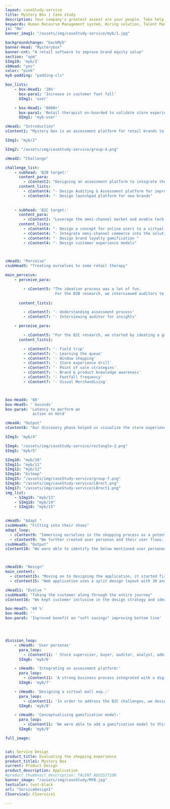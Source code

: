 ```yaml
---
layout: caseStudy-service
title: Mystery Box | Case study
description: Your company's greatest assest are your people. Take help our hiring experts to recruit the best desired talents.
keywords: Human Recourse Management system, Hiring solution, Talent Management Software, Application Tracking System, AI-Enabled, Recruitment Management software, recruitment system, Talent CRM, HR Software, Bangalore, India
js: "No"
banner_imag1: "/assets/img/caseStudy-service/myb/1.jpg"

backgroundchange: "backMyb"
banner-Head: "Mysterybox"
banner-cnt: "A retail software to improve brand equity value"
section: "opm"
SImg19: 'myb/3'
sbHead: "yes"
color: "pink"
myb-padding: "padding-cls"

box_lists:
    - box-Head1: '20%'
      box-para1: 'Increase in customer foot fall'
      UImg1: 'user'

    - box-Head1: '8000+'
      box-para1: 'Retail therapist on-boarded to validate store experience'
      UImg1: 'myb-user'

cHead1: "Introduction"
cContent1: "Mystery box is an assessment platform for retail brands to enhance customer shopping experience. The retail industry is evolving towards connecting human emotions to maximize the brand equity value."

SImg1: "myb/2"

SImg2: "/assets/img/caseStudy-service/group-4.png"

cHead2: "Challenge"

challenge_list:
    - subhead: 'B2B target:'
      content_para:
        - cContent2: "Designing an assessment platform to integrate the retail stores with retail consultants and auditors for validating their store experience and quality of their products & services."
      content_lists:
        - cContent4: "- Design Auditing & Assessment platform for improving store experience"
        - cContent4: "- Design launchpad platform for new brands"
      
        
    - subhead: 'B2C target:'
      content_para:
        - cContent2: "Leverage the omni-channel market and enable tech to connect with human experience for maximizing customer footfalls and to improve the brand loyalty."
      content_lists:
        - cContent4: "- Design a concept for online users to a virtual-mall experience"
        - cContent4: "- Integrate omni-channel commerce into the solution"
        - cContent4: "- Design brand loyalty gamification "
        - cContent4: "- Design customer experience models"

      

cHead3: "Perceive"
csubHead3: "Treating ourselves to some retail therapy"

main_perceive:
    - perceive_para:

        - cContent5: "The ideation process was a lot of fun. 
                      For the B2B research, we interviewed auditors to understand the assessment process and looked at the metrics which governs the customer experience index score."
                      
      content_lists1:

        - cContent7: '- Understanding assessment process'
        - cContent7: '- Interviewing auditor for insights'

    - perceive_para:

        - cContent5: "For the B2C research, we started by ideating a game plan to understand the store operations by socializing with the teams and understanding the business processes."
      content_lists1:

        - cContent7: '- Field trip'
        - cContent7: '- Learning the queue'
        - cContent7: '- Window shopping'
        - cContent7: '- Store experience drill'
        - cContent7: '- Point of sale strategies'
        - cContent7: '- Brand & product knowledge awareness'
        - cContent7: '- Footfall frequency'
        - cContent7: '- Visual Merchandising'



box-Head4: '60'
box-Head5: ' Seconds'
box-para4: 'Latency to perform an 
            action on Hold'

cHead4: "Output"
cContent8: "Our discovery phase helped us visualize the store experience and establish key performance indicators for us to do the assessments and to gamify it."

SImg3: "myb/4"

SImg4: "/assets/img/caseStudy-service/rectangle-2.png"
SImg5: "myb/5"

SImg10: "myb/10"
SImg11: "myb/11"
SImg12: "myb/12"
SImg14: "bitmap"
SImg15: "/assets/img/caseStudy-service/group-7.png"
SImg16: "/assets/img/caseStudy-service/LBrect.png"
SImg17: "/assets/img/caseStudy-service/LBrect1.png"
img_list:
    - SImg18: "myb/13"
    - SImg18: "myb/14"
    - SImg18: "myb/15"
    

cHead5: "Adapt "
csubHead4: "Fitting into their shoes"
adapt_loop:
  - cContent9: "Immersing ourselves in the shopping process as a potential buyer/auditor and from a store front, gave us a lot of insights into their major stakeholders/personas, their hand off points, motivation criteria, pain areas,  demographic, age and daily routines."
  - cContent9: "We further created user personas and their user flows. This, together with the workflow gave a complete picture on the product scope and roadmap."
csubHead5: "Output"
cContent10: "We were able to identify the below mentioned user personas:"



cHead10: "Design"
main_content:
  - cContent15: "Moving on to designing the application, it started first with us having an elaborate mood boarding sessions. We extensively follow the atomic design principle. we created individual components, finalized on the color, type and layout. "
  - cContent15: "Web application uses a split design layout with 30 and 70 percent grid. The whole website uses vibrant colors to communicate the energy and also to complement it with the logo. The icons used stic in nature and are outlined with primary colors to further reinforce the style."

cHead11: "Evolve "
csubHead6: "Taking the customer along through the entire journey"
cContent16: "We kept customer inclusive in the design strategy and ideation phase. We had constant engagements throughout the designing process to take feedback and iterate. "

box-Head7: '60 %'
box-Head8: ''
box-para5: 'Inproved benefit on "soft savings" improving bottom line'




division_loop:
    - cHead6: 'User personas'
      para_loop:
        - cContent11: ' Store supervisor, buyer, auditor, analyst, admin and back office crew.'
      SImg6: 'myb/6'

    - cHead6: 'Integrating an assessment platform:'
      para_loop:
        - cContent11: 'A strong business process integrated with a digital platform was put in place to enhance the store experience. We were able to bring auditor, analyst and store supervisor on a single interface, capture store assessments and showcase store performance metrics. '
      SImg6: 'myb/7'

    - cHead6: 'Designing a virtual mall exp.:'
      para_loop:
        - cContent11: 'In order to address the B2C challenges, we designed a platform which meets and satisfies all the use cases. For instance, a user (store supervisor) can propagate the store inventory item on an omni-channel platform for the customer to consume and increase the point of sale. '
      SImg6: 'myb/8'

    - cHead6: 'Conceptualizing gamification model:'
      para_loop:
        - cContent11: 'We were able to add a gamification model to this platform. We created loyalty points which the buyer will get when he or she enters a store/makes a purchase or shares the offer to their peers/friends. The model was created to increase footfalls for each store.'
      SImg6: 'myb/9'

full_image:


cat: Service Design
product_title: Evaluating the shopping experience
product_title1: Mystery Box
current: Product Design
product_description: Application
#product_thumbnail_description: TALENT AQUISITION
banner_image: "/assets/img/caseStudy/MYB.jpg"
textcolor: text-black
url: "ServiceDesign1"
CSservice1: CSservice1

---
```

